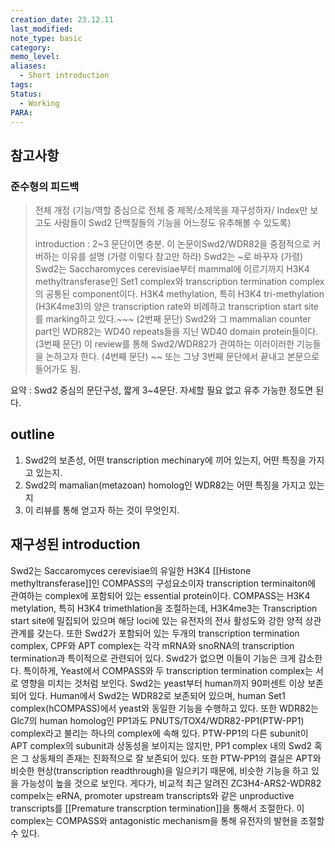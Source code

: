 ```yaml
---
creation_date: 23.12.11
last_modified: 
note_type: basic
category: 
memo_level: 
aliases:
  - Short introduction
tags: 
Status:
  - Working
PARA: 
---
```

## 참고사항

### 준수형의 피드백
> 전체 개정 (기능/역할 중심으로 전체 중 제목/소제목을 재구성하자/ Index만 보고도 사람들이 Swd2 단백질들의 기능을 어느정도 유추해볼 수 있도록)
> 
> introduction : 2~3 문단이면 충분. 이 논문이Swd2/WDR82을 중점적으로 커버하는 이유를 설명
>(가령 이렇다 참고만 하라)
>Swd2는 ~로 바꾸자
>(가령) Swd2는 Saccharomyces cerevisiae부터 mammal에 이르기까지 H3K4 methyltransferase인 Set1 complex와 transcription termination complex의 공통된 component이다. H3K4 methylation, 특히 H3K4 tri-methylation (H3K4me3)의 양은 transcription rate와 비례하고 transcription start site를 marking하고 있다.~~~
>(2번째 문단) Swd2와 그 mammalian counter part인 WDR82는 WD40 repeats들을 지닌 WD40 domain protein들이다.
>(3번째 문단) 이 review를 통해 Swd2/WDR82가 관여하는 이러이러한 기능들을 논하고자 한다.
>(4번째 문단) ~~ 또는 그냥 3번째 문단에서 끝내고 본문으로 들어가도 됨.

요약 : Swd2 중심의 문단구성, 짧게 3~4문단. 자세할 필요 없고 유추 가능한 정도면 된다.

## outline
1. Swd2의 보존성, 어떤 transcription mechinary에 끼어 있는지, 어떤 특징을 가지고 있는지.
2. Swd2의 mamalian(metazoan) homolog인 WDR82는 어떤 특징을 가지고 있는지
3. 이 리뷰를 통해 얻고자 하는 것이 무엇인지.

## 재구성된 introduction

Swd2는 Saccaromyces cerevisiae의 유일한 H3K4 [[Histone methyltransferase]]인 COMPASS의 구성요소이자 transcription terminaiton에 관여하는 complex에 포함되어 있는 essential protein이다. COMPASS는 H3K4 metylation, 특히 H3K4 trimethlation을 조절하는데, H3K4me3는 Transcription start site에 밀집되어 있으며 해당 loci에 있는 유전자의 전사 활성도와 강한 양적 상관관계를 갖는다. 또한 Swd2가 포함되어 있는 두개의 transcription termination complex, CPF와 APT complex는 각각 mRNA와 snoRNA의 transcription termination과 특이적으로 관련되어 있다. Swd2가 없으면 이들이 기능은 크게 감소한다. 특이하게, Yeast에서 COMPASS와 두 transcription termination complex는 서로 영향을 미치는 것처럼 보인다.
Swd2는 yeast부터 human까지 90퍼센트 이상 보존되어 있다. Human에서 Swd2는 WDR82로 보존되어 있으며, human Set1 complex(hCOMPASS)에서 yeast와 동일한 기능을 수행하고 있다. 또한 WDR82는 Glc7의 human homolog인 PP1과도 PNUTS/TOX4/WDR82-PP1(PTW-PP1) complex라고 불리는 하나의 complex에 속해 있다. PTW-PP1의 다른 subunit이 APT complex의 subunit과 상동성을 보이지는 않지만, PP1 complex 내의 Swd2 혹은 그 상동체의 존재는 진화적으로 잘 보존되어 있다. 또한 PTW-PP1의 결실은 APT와 비슷한 현상(transcription readthrough)을 일으키기 때문에, 비슷한 기능을 하고 있을 가능성이 높을 것으로 보인다. 게다가, 비교적 최근 알려진 ZC3H4-ARS2-WDR82 compelx는 eRNA, promoter upstream transcripts와 같은 unproductive transcripts를 [[Premature transcrption termination]]을 통해서 조절한다. 이 complex는 COMPASS와 antagonistic mechanism을 통해 유전자의 발현을 조절할 수 있다.
